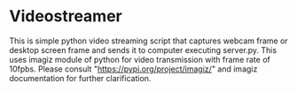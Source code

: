 # Videostreamer

This is simple python video streaming script that captures webcam frame or desktop screen frame and sends it to computer executing server.py.
This uses imagiz module of python for video transmission with frame rate of 10fpbs.
Please consult "https://pypi.org/project/imagiz/" and imagiz documentation for further clarification.
